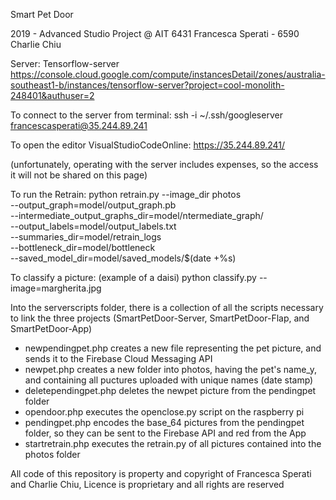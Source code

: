 Smart Pet Door

2019 - Advanced Studio Project @ AIT
6431 Francesca Sperati - 6590 Charlie Chiu

Server:
Tensorflow-server
https://console.cloud.google.com/compute/instancesDetail/zones/australia-southeast1-b/instances/tensorflow-server?project=cool-monolith-248401&authuser=2


To connect to the server from terminal:
ssh -i ~/.ssh/googleserver francescasperati@35.244.89.241

To open the editor VisualStudioCodeOnline:
https://35.244.89.241/

(unfortunately, operating with the server includes expenses, so the access it will not be shared on this page)

To run the Retrain: 
python retrain.py --image_dir photos \
 --output_graph=model/output_graph.pb \
 --intermediate_output_graphs_dir=model/ntermediate_graph/ \
 --output_labels=model/output_labels.txt \
 --summaries_dir=model/retrain_logs \
 --bottleneck_dir=model/bottleneck \
 --saved_model_dir=model/saved_models/$(date +%s)


To classify a picture: (example of a daisi)
python classify.py --image=margherita.jpg


Into the serverscripts folder, there is a collection of all the scripts necessary to link the three projects (SmartPetDoor-Server, SmartPetDoor-Flap, and SmartPetDoor-App)

- newpendingpet.php 
 creates a new file representing the pet picture, and sends it to the Firebase Cloud Messaging API
- newpet.php 
 creates a new folder into photos, having the pet's name_y, and containing all puctures uploaded with unique names (date stamp)
- deletependingpet.php
 deletes the newpet picture from the pendingpet folder
- opendoor.php
 executes the openclose.py script on the raspberry pi
- pendingpet.php 
 encodes the base_64 pictures from the pendingpet folder, so they can be sent to the Firebase API and red from the App
- startretrain.php
 executes the retrain.py of all pictures contained into the photos folder



All code of this repository is property and copyright of Francesca Sperati and Charlie Chiu, 
Licence is proprietary and all rights are reserved
